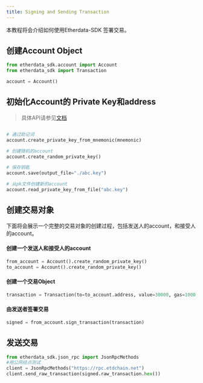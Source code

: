 ```yaml
---
title: Signing and Sending Transaction
---
```

    
本教程将会介绍如何使用Etherdata-SDK 签署交易。

## 创建Account Object

```python
from etherdata_sdk.account import Account
from etherdata_sdk import Transaction

account = Account()
```

## 初始化Account的 Private Key和address

> 具体API请参见[文档](/docs/python/api/etherdata_sdk/account/create)

```python

# 通过助记词
account.create_private_key_from_mnemonic(mnemonic)

# 创建随机的account
account.create_random_private_key()

# 保存钥匙
account.save(output_file="./abc.key")

# 从pk文件创建新的account
account.read_private_key_from_file("abc.key")
```

## 创建交易对象
下面将会展示一个完整的交易对象的创建过程，包括发送人的account，和接受人的account。
 
#### 创建一个发送人和接受人的account

```python
from_account = Account().create_random_private_key()
to_account = Account().create_random_private_key()
```

#### 创建一个交易Object

```python
transaction = Transaction(to=to_account.address, value=30000, gas=1000, gas_price=300, nonce=1)
```

#### 由发送者签署交易

```python
signed = from_account.sign_transaction(transaction)
```


## 发送交易

```python
from etherdata_sdk.json_rpc import JsonRpcMethods
#用公网结点测试
client = JsonRpcMethods("https://rpc.etdchain.net")
client.send_raw_transaction(signed.raw_transaction.hex())




```
